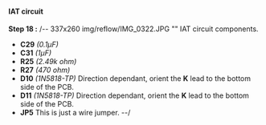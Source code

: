 #### IAT circuit
**Step 18 :**
/-- 337x260 img/reflow/IMG_0322.JPG  "" IAT circuit components. 

- **C29**	*(0.1µF)*
- **C31**	*(1µF)* 
- **R25**	*(2.49k ohm)*
- **R27**	*(470 ohm)*
- **D10**	*(1N5818-TP)* Direction dependant, orient the **K** lead to the bottom side of the PCB.
- **D11**	*(1N5818-TP)* Direction dependant, orient the **K** lead to the bottom side of the PCB.
- **JP5**	This is just a wire jumper.
--/ 
